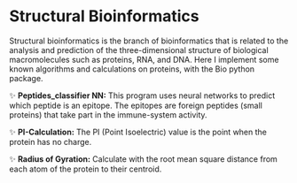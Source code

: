 # Structural Bioinformatics
Structural bioinformatics is the branch of bioinformatics that is related to the analysis and prediction of the three-dimensional structure of biological macromolecules such as proteins, RNA, and DNA.
Here I implement some known algorithms and calculations on proteins, with the Bio python package.

✨ **Peptides_classifier NN:** This program uses neural networks to predict which peptide is an epitope.
The epitopes are foreign peptides (small proteins) that take part in the immune-system activity. 

✨ **PI-Calculation:** The PI (Point Isoelectric) value is the point when the protein has no charge.

✨ **Radius of Gyration:** Calculate with the root mean square distance from each atom of the protein to their centroid.


